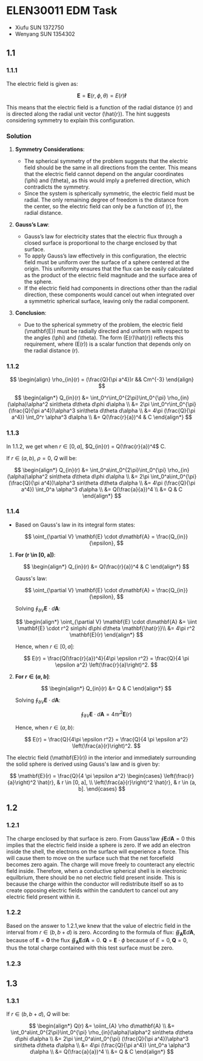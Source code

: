 # ELEN30011 EDM Task

- Xiufu SUN 1372750
- Wenyang SUN 1354302

## 1.1

### 1.1.1

The electric field is given as:

$$
\mathbf{E} = \mathbf{E}(r, \phi, \theta) = E(r) \mathbf{\hat{r}}
$$

This means that the electric field is a function of the radial distance \(r\) and is directed along the radial unit vector \(\hat{r}\). The hint suggests considering symmetry to explain this configuration.

### Solution

1. **Symmetry Considerations**:
   - The spherical symmetry of the problem suggests that the electric field should be the same in all directions from the center. This means that the electric field cannot depend on the angular coordinates \(\phi\) and \(\theta\), as this would imply a preferred direction, which contradicts the symmetry.
   - Since the system is spherically symmetric, the electric field must be radial. The only remaining degree of freedom is the distance from the center, so the electric field can only be a function of \(r\), the radial distance.

2. **Gauss’s Law**:
   - Gauss’s law for electricity states that the electric flux through a closed surface is proportional to the charge enclosed by that surface.
   - To apply Gauss’s law effectively in this configuration, the electric field must be uniform over the surface of a sphere centered at the origin. This uniformity ensures that the flux can be easily calculated as the product of the electric field magnitude and the surface area of the sphere.
   - If the electric field had components in directions other than the radial direction, these components would cancel out when integrated over a symmetric spherical surface, leaving only the radial component.

3. **Conclusion**:
   - Due to the spherical symmetry of the problem, the electric field \(\mathbf{E}\) must be radially directed and uniform with respect to the angles \(\phi\) and \(\theta\). The form \(E(r)\hat{r}\) reflects this requirement, where \(E(r)\) is a scalar function that depends only on the radial distance \(r\).

### 1.1.2

$$
\begin{align}
   \rho_{in}(r) = (\frac{Q}{\pi a^4})r && Cm^{-3}
\end{align}
$$

$$
\begin{align*}
   Q_{in}(r) &= \int_0^r\int_0^{2\pi}\int_0^{\pi} \rho_{in}(\alpha)\alpha^2 sin\theta d\theta d\phi d\alpha \\
   &= 2\pi \int_0^r\int_0^{\pi} (\frac{Q}{\pi a^4})\alpha^3 sin\theta d\theta d\alpha \\
   &= 4\pi (\frac{Q}{\pi a^4}) \int_0^r \alpha^3 d\alpha \\
   &= Q(\frac{r}{a})^4 & C
\end{align*}
$$

### 1.1.3

In 1.1.2, we get when $r \in [0, a]$, $Q_{in}(r) = Q(\frac{r}{a})^4$ C.

If $r \in (a, b)$, $\rho = 0$, $Q$ will be:

$$
\begin{align*}
   Q_{in}(r) &= \int_0^a\int_0^{2\pi}\int_0^{\pi} \rho_{in}(\alpha)\alpha^2 sin\theta d\theta d\phi d\alpha \\
   &= 2\pi \int_0^a\int_0^{\pi} (\frac{Q}{\pi a^4})\alpha^3 sin\theta d\theta d\alpha \\
   &= 4\pi (\frac{Q}{\pi a^4}) \int_0^a \alpha^3 d\alpha \\
   &= Q(\frac{a}{a})^4 \\
   &= Q & C
\end{align*}
$$

### 1.1.4

- Based on Gauss's law in its integral form states:

   $$
   \oint_{\partial V} \mathbf{E} \cdot d\mathbf{A} = \frac{Q_{in}}{\epsilon},
   $$

1. **For \(r \in [0, a]\)**:

   $$
   \begin{align*}
      Q_{in}(r) &= Q(\frac{r}{a})^4 & C
   \end{align*}
   $$

   Gauss's law:

   $$
   \oint_{\partial V} \mathbf{E} \cdot d\mathbf{A} = \frac{Q_{in}}{\epsilon},
   $$

   Solving $\oint_{\partial V} \mathbf{E} \cdot d\mathbf{A}$:

   $$
   \begin{align*}
   \oint_{\partial V} \mathbf{E} \cdot d\mathbf{A} &= \iint \mathbf{E} \cdot r^2 sin\phi d\phi d\theta \mathbf{\hat{r}}\\
   &= 4\pi r^2 \mathbf{E}(r)
   \end{align*}
   $$

   Hence, when $r \in [0, a]$:

   $$
   E(r) = \frac{Q(\frac{r}{a})^4}{4\pi \epsilon r^2} = \frac{Q}{4 \pi \epsilon a^2} \left(\frac{r}{a}\right)^2.
   $$

2. **For $r \in (a, b]$**:

   $$
   \begin{align*}
      Q_{in}(r) &= Q & C
   \end{align*}
   $$

   Solving $\oint_{\partial V} \mathbf{E} \cdot d\mathbf{A}$:

   $$
   \oint_{\partial V} \mathbf{E} \cdot d\mathbf{A} = 4\pi r^2 \mathbf{E}(r)
   $$

   Hence, when $r \in (a, b)$:

   $$
   E(r) = \frac{Q}{4\pi \epsilon r^2} = \frac{Q}{4 \pi \epsilon a^2} \left(\frac{a}{r}\right)^2.
   $$

The electric field \(\mathbf{E}(r)\) in the interior and immediately surrounding the solid sphere is derived using Gauss's law and is given by:

$$
\mathbf{E}(r) = \frac{Q}{4 \pi \epsilon a^2}
\begin{cases}
   \left(\frac{r}{a}\right)^2 \hat{r}, & r \in [0, a], \\
   \left(\frac{a}{r}\right)^2 \hat{r}, & r \in (a, b].
\end{cases}
$$

## 1.2

### 1.2.1

The charge enclosed by that surface is zero. From Gauss'law $\oint \mathbf{E} d\mathbf{A} = 0$ this implies that the electric field inside a sphere is zero. If we add an electron inside the shell, the electrons on the surface will experience a force. This will cause them to move on the surface such that the net forcefield becomes zero again. The charge will move freely to counteract any electric field inside. Therefore, when a conductive spherical shell is in electronic equilbrium, there should be no net electric field present inside. This is because the charge within the conductor will redistribute itself so as to create opposing electric fields within the candutert to cancel out any electric field present within it.

### 1.2.2

Based on the answer to 1.2.1,we knew that the value of electric field in the interval from $r \in (b, b + d)$ is zero. According to the formula of flux: $\oiint_{\mathbf{A}} \mathbf{E} d\mathbf{A}$, because of $\mathbf{E} = \mathbf{0}$ the flux $\oiint_{\mathbf{A}} \mathbf{E} d\mathbf{A} = 0$.
$\mathbf{Q} = \mathbf{E} \cdot \phi$ because of $E = 0, \mathbf{Q} = 0$, thus the total charge contained with this test surface must be zero.

### 1.2.3

## 1.3

### 1.3.1

If $r \in (b, b + d)$, $Q$ will be:

$$
\begin{align*}
   Q(r) &= \oiint_{A} \rho d\mathbf{A} \\
   &= \int_0^a\int_0^{2\pi}\int_0^{\pi} \rho_{in}(\alpha)\alpha^2 sin\theta d\theta d\phi d\alpha \\
   &= 2\pi \int_0^a\int_0^{\pi} (\frac{Q}{\pi a^4})\alpha^3 sin\theta d\theta d\alpha \\
   &= 4\pi (\frac{Q}{\pi a^4}) \int_0^a \alpha^3 d\alpha \\
   &= Q(\frac{a}{a})^4 \\
   &= Q & C
\end{align*}
$$
